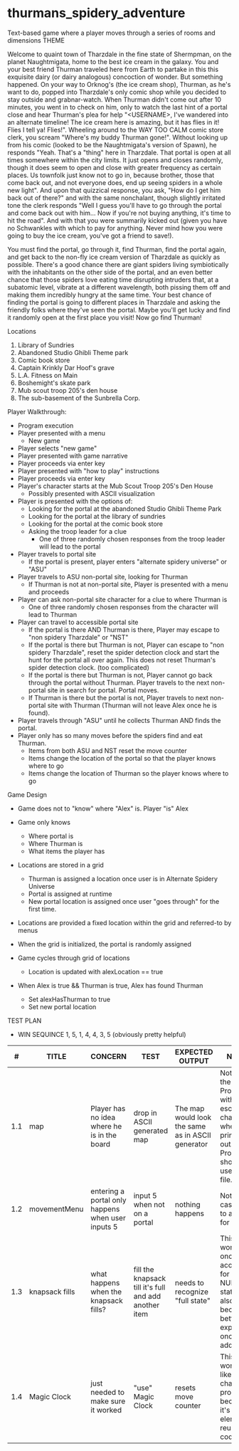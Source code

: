 # thurmans_spidery_adventure
Text-based game where a player moves through a series of rooms and dimensions 
THEME

Welcome to quaint town of Tharzdale in the fine state of Shermpman, on the planet Naughtmigata, home to the best ice cream in the galaxy. You and your best friend Thurman traveled here from Earth to partake in this this exquisite dairy (or dairy analogous) concoction of wonder. But something happened. On your way to Orknog&#39;s (the ice cream shop), Thurman, as he&#39;s want to do, popped into Tharzdale&#39;s only comic shop while you decided to stay outside and grabnar-watch. When Thurman didn&#39;t come out after 10 minutes, you went in to check on him, only to watch the last hint of a portal close and hear Thurman&#39;s plea for help &quot;&lt;USERNAME&gt;, I&#39;ve wandered into an alternate timeline! The ice cream here is amazing, but it has flies in it! Flies I tell ya! Flies!&quot;. Wheeling around to the WAY TOO CALM comic store clerk, you scream &quot;Where&#39;s my buddy Thurman gone!&quot;. Without looking up from his comic (looked to be the Naughtmigata&#39;s version of Spawn), he responds &quot;Yeah. That&#39;s a &quot;thing&quot; here in Tharzdale. That portal is open at all times somewhere within the city limits. It just opens and closes randomly, though it does seem to open and close with greater frequency as certain places. Us townfolk just know not to go in, because brother, those that come back out, and not everyone does, end up seeing spiders in a whole new light&quot;. And upon that quizzical response, you ask, &quot;How do I get him back out of there?&quot; and with the same nonchalant, though slightly irritated tone the clerk responds &quot;Well I guess you&#39;ll have to go through the portal and come back out with him… Now if you&#39;re not buying anything, it&#39;s time to hit the road&quot;. And with that you were summarily kicked out (given you have no Schwankles with which to pay for anything. Never mind how you were going to buy the ice cream, you&#39;ve got a friend to save!).

You must find the portal, go through it, find Thurman, find the portal again, and get back to the non-fly ice cream version of Tharzdale as quickly as possible. There&#39;s a good chance there are giant spiders living symbiotically with the inhabitants on the other side of the portal, and an even better chance that those spiders love eating time disrupting intruders that, at a subatomic level, vibrate at a different wavelength, both pissing them off and making them incredibly hungry at the same time. Your best chance of finding the portal is going to different places in Tharzdale and asking the friendly folks where they&#39;ve seen the portal. Maybe you&#39;ll get lucky and find it randomly open at the first place you visit! Now go find Thurman!

Locations

1. Library of Sundries
2. Abandoned Studio Ghibli Theme park
3. Comic book store
4. Captain Krinkly Dar Hoof&#39;s grave
5. L.A. Fitness on Main
6. Boshemight&#39;s skate park
7. Mub scout troop 205&#39;s den house
8. The sub-basement of the Sunbrella Corp.

Player Walkthrough:

- Program execution
- Player presented with a menu
  - New game
- Player selects &quot;new game&quot;
- Player presented with game narrative
- Player proceeds via enter key
- Player presented with &quot;how to play&quot; instructions
- Player proceeds via enter key
- Player&#39;s character starts at the Mub Scout Troop 205&#39;s Den House
  - Possibly presented with ASCII visualization
- Player is presented with the options of:
  - Looking for the portal at the abandoned Studio Ghibli Theme Park
  - Looking for the portal at the library of sundries
  - Looking for the portal at the comic book store
  - Asking the troop leader for a clue
    - One of three randomly chosen responses from the troop leader will lead to the portal
- Player travels to portal site
  - If the portal is present, player enters &quot;alternate spidery universe&quot; or &quot;ASU&quot;
- Player travels to ASU non-portal site, looking for Thurman
  - If Thurman is not at non-portal site, Player is presented with a menu and proceeds
- Player can ask non-portal site character for a clue to where Thurman is
  - One of three randomly chosen responses from the character will lead to Thurman
- Player can travel to accessible portal site
  - If the portal is there AND Thurman is there, Player may escape to &quot;non spidery Tharzdale&quot; or &quot;NST&quot;
  - If the portal is there but Thurman is not, Player can escape to &quot;non spidery Tharzdale&quot;, reset the spider detection clock and start the hunt for the portal all over again. This does not reset Thurman&#39;s spider detection clock. (too complicated)
  - If the portal is there but Thurman is not, Player cannot go back through the portal without Thurman. Player travels to the next non-portal site in search for portal. Portal moves.
  - If Thurman is there but the portal is not, Player travels to next non-portal site with Thurman (Thurman will not leave Alex once he is found).
- Player travels through &quot;ASU&quot; until he collects Thurman AND finds the portal.
- Player only has so many moves before the spiders find and eat Thurman.
  - Items from both ASU and NST reset the move counter
  - Items change the location of the portal so that the player knows where to go
  - Items change the location of Thurman so the player knows where to go

Game Design

- Game does not to &quot;know&quot; where &quot;Alex&quot; is. Player &quot;is&quot; Alex
- Game only knows
  - Where portal is
  - Where Thurman is
  - What items the player has
- Locations are stored in a grid
  - Thurman is assigned a location once user is in Alternate Spidery Universe
  - Portal is assigned at runtime
  - New portal location is assigned once user &quot;goes through&quot; for the first time.

- Locations are provided a fixed location within the grid and referred-to by menus
- When the grid is initialized, the portal is randomly assigned
- Game cycles through grid of locations
  - Location is updated with alexLocation == true
- When Alex is true &amp;&amp; Thurman is true, Alex has found Thurman
  - Set alexHasThurman to true
  - Set new portal location



TEST PLAN



- WIN SEQUINCE 1, 5, 1, 4, 4, 3, 5 (obviously pretty helpful)

| # | TITLE | CONCERN | TEST | EXPECTED OUTPUT | NOTES |
| --- | --- | --- | --- | --- | --- |
| 1.1 | map | Player has no idea where he is in the board | drop in ASCII generated map | The map would look the same as in ASCII generator | Not really the case. Problem with escape characters when printing out. Probably should&#39;ve used a txt file. |
| 1.2 | movementMenu | entering a portal only happens when user inputs 5 | input 5 when not on a portal | nothing happens | Not the case. Had to account for it. |
| 1.3 | knapsack fills | what happens when the knapsack fills? | fill the knapsack till it&#39;s full and add another item | needs to recognize &quot;full state&quot; | This worked once I accounted for non-NULL states. It also became a better user experience once addressed |
| 1.4 | Magic Clock | just needed to make sure it worked | &quot;use&quot; Magic Clock | resets move counter | This worked like a charm… probably because it&#39;s an element of reused code. |
